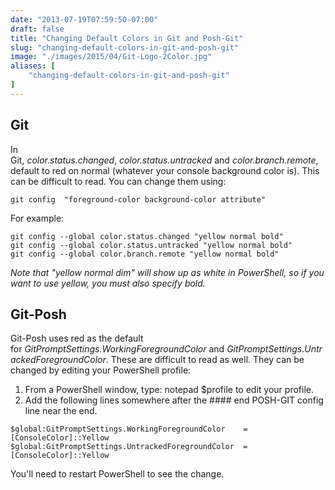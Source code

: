 ```yaml
---
date: "2013-07-19T07:59:50-07:00"
draft: false
title: "Changing Default Colors in Git and Posh-Git"
slug: "changing-default-colors-in-git-and-posh-git"
image: "./images/2015/04/Git-Logo-2Color.jpg"
aliases: [
	"changing-default-colors-in-git-and-posh-git"
]
---
```

## Git
In Git, _color.status.changed_, _color.status.untracked_ and _color.branch.remote_, default to red on normal (whatever your console background color is). This can be difficult to read. You can change them using:
```
git config  "foreground-color background-color attribute"
```

​For example:
```
git config --global color.status.changed "yellow normal bold"
git config --global color.status.untracked "yellow normal bold"
git config --global color.branch.remote "yellow normal bold"
```

_Note that "yellow normal dim" will show up as white in PowerShell, so if you want to use yellow, you must also specify bold._
## Git-Posh
Git-Posh uses red as the default for _GitPromptSettings.WorkingForegroundColor_ and _GitPromptSettings.UntrackedForegroundColor_. These are difficult to read as well. They can be changed by editing your PowerShell profile:

1. From a PowerShell window, type: notepad $profile to edit your profile.
1. Add the following lines somewhere after the #### end POSH-GIT config line near the end.

```
$global:GitPromptSettings.WorkingForegroundColor    = [ConsoleColor]::Yellow
$global:GitPromptSettings.UntrackedForegroundColor  = [ConsoleColor]::Yellow
```

You'll need to restart PowerShell to see the change.
